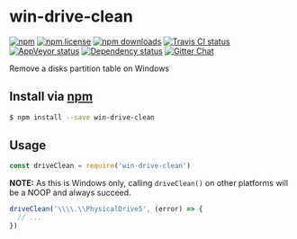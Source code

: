 # win-drive-clean
[![npm](https://img.shields.io/npm/v/win-drive-clean.svg?style=flat-square)](https://npmjs.com/package/win-drive-clean)
[![npm license](https://img.shields.io/npm/l/win-drive-clean.svg?style=flat-square)](https://npmjs.com/package/win-drive-clean)
[![npm downloads](https://img.shields.io/npm/dm/win-drive-clean.svg?style=flat-square)](https://npmjs.com/package/win-drive-clean)
[![Travis CI status](https://img.shields.io/travis/resin-io-modules/win-drive-clean/master.svg?style=flat-square&label=linux)](https://travis-ci.org/resin-io-modules/win-drive-clean/branches)
[![AppVeyor status](https://img.shields.io/appveyor/ci/resin-io/win-drive-clean/master.svg?style=flat-square&label=windows)](https://ci.appveyor.com/project/resin-io/win-drive-clean/branch/master)
[![Dependency status](https://img.shields.io/david/resin-io-modules/win-drive-clean.svg?style=flat-square)](https://david-dm.org/resin-io-modules/win-drive-clean)
[![Gitter Chat](https://img.shields.io/gitter/room/resin-io/etcher.svg?style=flat-square)](https://gitter.im/resin-io/etcher)

Remove a disks partition table on Windows

## Install via [npm](https://npmjs.com)

```sh
$ npm install --save win-drive-clean
```

## Usage

```js
const driveClean = require('win-drive-clean')
```

**NOTE:** As this is Windows only, calling `driveClean()` on other platforms will be a NOOP and always succeed.

```js
driveClean('\\\\.\\PhysicalDrive5', (error) => {
  // ...
})
```
